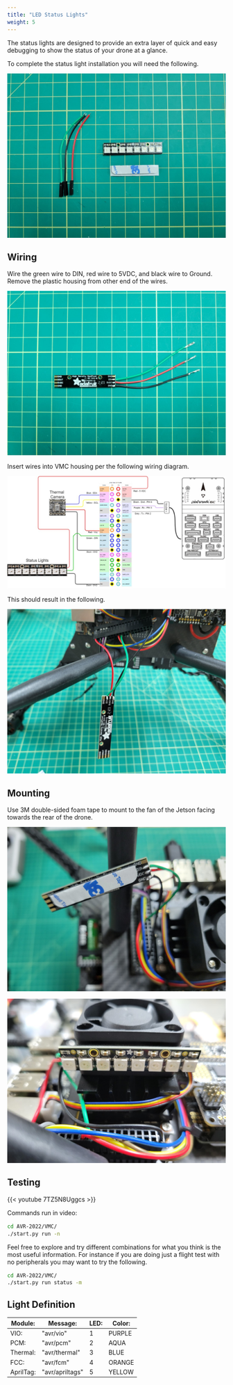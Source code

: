 ```yaml
---
title: "LED Status Lights"
weight: 5
---
```


The status lights are designed to provide an extra layer of quick and easy debugging to show the status of your drone at a glance.

To complete the status light installation you will need the following.

![Components with wires cut to 3"](led_status_1.jpg)

## Wiring

Wire the green wire to DIN, red wire to 5VDC, and black wire to Ground. Remove the plastic housing from other end of the wires.

![LED soldered and ready for VMC wiring](led_status_2.jpg)

Insert wires into VMC housing per the following wiring diagram.

![Jetson Header Wiring Diagram](jetson_pinout.jpg)

This should result in the following.

![LED connected to VMC housing](led_status_3.jpg)

## Mounting

Use 3M double-sided foam tape to mount to the fan of the Jetson facing towards the rear of the drone.

![Adhesive for mounting LED](led_status_4.jpg)

![LED mounted on rear side of cooling fan](led_status_5.jpg)

## Testing

<!-- cSpell:disable -->

{{< youtube 7TZ5N8Uggcs >}}

<!-- cSpell:enable -->

Commands run in video:

```bash
cd AVR-2022/VMC/
./start.py run -n
```

Feel free to explore and try different combinations for what you think is the most useful information.
For instance if you are doing just a flight test with no peripherals you may want to try the following.

```bash
cd AVR-2022/VMC/
./start.py run status -m
```

## Light Definition

| Module:   | Message:        | LED: | Color: |
| --------- | --------------- | ---- | ------ |
| VIO:      | "avr/vio"       | 1    | PURPLE |
| PCM:      | "avr/pcm"       | 2    | AQUA   |
| Thermal:  | "avr/thermal"   | 3    | BLUE   |
| FCC:      | "avr/fcm"       | 4    | ORANGE |
| AprilTag: | "avr/apriltags" | 5    | YELLOW |
